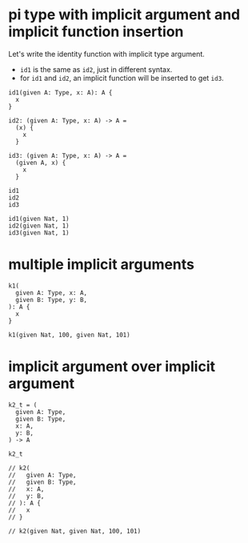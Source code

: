 # pi type with implicit argument and implicit function insertion

Let's write the identity function with implicit type argument.

- `id1` is the same as `id2`, just in different syntax.
- for `id1` and `id2`, an implicit function will be inserted to get `id3`.

``` cicada
id1(given A: Type, x: A): A {
  x
}

id2: (given A: Type, x: A) -> A =
  (x) {
    x
  }

id3: (given A: Type, x: A) -> A =
  (given A, x) {
    x
  }

id1
id2
id3

id1(given Nat, 1)
id2(given Nat, 1)
id3(given Nat, 1)
```

# multiple implicit arguments

``` cicada
k1(
  given A: Type, x: A,
  given B: Type, y: B,
): A {
  x
}

k1(given Nat, 100, given Nat, 101)
```

# implicit argument over implicit argument

``` cicada
k2_t = (
  given A: Type,
  given B: Type,
  x: A,
  y: B,
) -> A

k2_t

// k2(
//   given A: Type,
//   given B: Type,
//   x: A,
//   y: B,
// ): A {
//   x
// }

// k2(given Nat, given Nat, 100, 101)
```

